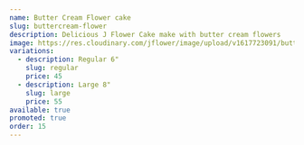 ```yaml
---
name: Butter Cream Flower cake
slug: buttercream-flower
description: Delicious J Flower Cake make with butter cream flowers
image: https://res.cloudinary.com/jflower/image/upload/v1617723091/buttercream_juav6q.jpg
variations:
  - description: Regular 6"
    slug: regular
    price: 45
  - description: Large 8"
    slug: large
    price: 55
available: true
promoted: true
order: 15
---
```

